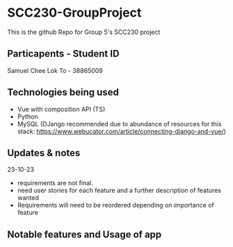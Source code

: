 # SCC230-GroupProject

This is the github Repo for Group 5's SCC230 project

## Particapents - Student ID

Samuel Chee Lok To - 38865009

## Technologies being used

-   Vue with composition API (TS)
-   Python
-   MySQL (DJango recommended due to abundance of resources for this stack: https://www.webucator.com/article/connecting-django-and-vue/)

## Updates & notes

23-10-23

-   requirements are not final.
-   need user stories for each feature and a further description of features wanted
-   Requirements will need to be reordered depending on importance of feature

## Notable features and Usage of app
